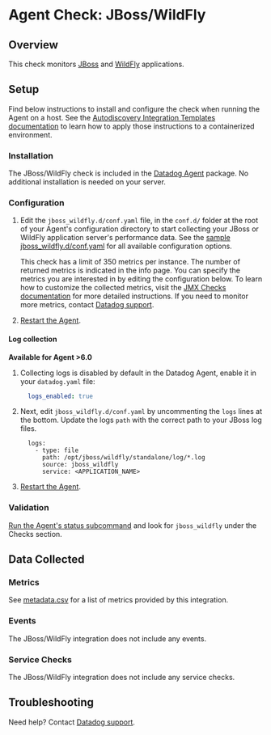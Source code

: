 # Agent Check: JBoss/WildFly

## Overview

This check monitors [JBoss][1] and [WildFly][2] applications.

## Setup

Find below instructions to install and configure the check when running the Agent on a host. See the [Autodiscovery Integration Templates documentation][3] to learn how to apply those instructions to a containerized environment.

### Installation

The JBoss/WildFly check is included in the [Datadog Agent][4] package. No additional installation is needed on your server.

### Configuration

1. Edit the `jboss_wildfly.d/conf.yaml` file, in the `conf.d/` folder at the root of your
   Agent's configuration directory to start collecting your JBoss or WildFly application server's
   performance data. See the [sample jboss_wildfly.d/conf.yaml][5] for all available configuration options.

   This check has a limit of 350 metrics per instance. The number of returned metrics is indicated in the info page.
   You can specify the metrics you are interested in by editing the configuration below.
   To learn how to customize the collected metrics, visit the [JMX Checks documentation][6] for more detailed instructions.
   If you need to monitor more metrics, contact [Datadog support][7].

2. [Restart the Agent][8].

#### Log collection

**Available for Agent >6.0**

1. Collecting logs is disabled by default in the Datadog Agent, enable it in your `datadog.yaml` file:

    ```yaml
      logs_enabled: true
    ```

2. Next, edit `jboss_wildfly.d/conf.yaml` by uncommenting the `logs` lines at the bottom. Update the logs `path` with the correct path to your JBoss log files.

    ```
      logs:
        - type: file
          path: /opt/jboss/wildfly/standalone/log/*.log
          source: jboss_wildfly
          service: <APPLICATION_NAME>
    ```

3. [Restart the Agent][8].

### Validation

[Run the Agent's status subcommand][9] and look for `jboss_wildfly` under the Checks section.

## Data Collected

### Metrics

See [metadata.csv][9] for a list of metrics provided by this integration.

### Events

The JBoss/WildFly integration does not include any events.

### Service Checks

The JBoss/WildFly integration does not include any service checks.

## Troubleshooting

Need help? Contact [Datadog support][8].

[1]: https://developers.redhat.com/products/eap/overview
[2]: http://wildfly.org
[3]: https://docs.datadoghq.com/agent/autodiscovery/integrations
[4]: https://app.datadoghq.com/account/settings#agent
[5]: https://github.com/DataDog/integrations-core/blob/master/jboss_wildfly/datadog_checks/jboss_wildfly/data/conf.yaml.example
[6]: https://docs.datadoghq.com/integrations/java
[7]: https://docs.datadoghq.com/help
[8]: https://docs.datadoghq.com/agent/guide/agent-commands/#start-stop-restart-the-agent
[9]: https://docs.datadoghq.com/agent/guide/agent-commands/#agent-status-and-information
